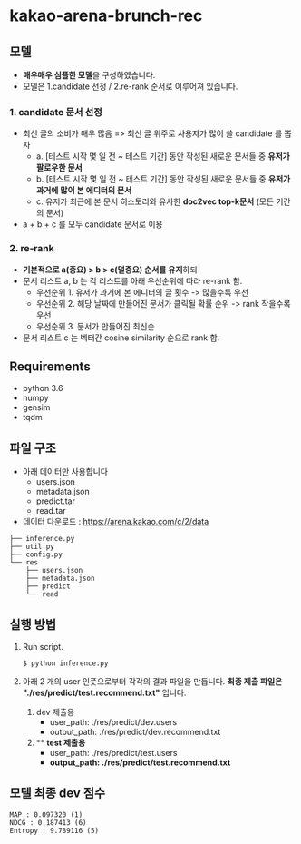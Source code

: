 # kakao-arena-brunch-rec

## 모델
- **매우매우 심플한 모델**을 구성하였습니다.
- 모델은 1.candidate 선정 / 2.re-rank 순서로 이루어져 있습니다.

### 1. candidate 문서 선정 
- 최신 글의 소비가 매우 많음 => 최신 글 위주로 사용자가 많이 쓸 candidate 를 뽑자
   - a. [테스트 시작 몇 일 전 ~ 테스트 기간] 동안 작성된 새로운 문서들 중 **유저가 팔로우한 문서**
   - b. [테스트 시작 몇 일 전 ~ 테스트 기간] 동안 작성된 새로운 문서들 중 **유저가 과거에 많이 본 에디터의 문서**
   - c. 유저가 최근에 본 문서 히스토리와 유사한 **doc2vec top-k문서** (모든 기간의 문서)
- a + b + c 를 모두 candidate 문서로 이용

### 2. re-rank
- **기본적으로 a(중요) > b > c(덜중요) 순서를 유지**하되 
- 문서 리스트 a, b 는 각 리스트를 아래 우선순위에 따라 re-rank 함.
   - 우선순위 1. 유저가 과거에 본 에디터의 글 횟수 -> 많을수록 우선
   - 우선순위 2. 해당 날짜에 만들어진 문서가 클릭될 확률 순위 -> rank 작을수록 우선
   - 우선순위 3. 문서가 만들어진 최신순
- 문서 리스트 c 는 벡터간 cosine similarity 순으로 rank 함.

## Requirements
- python 3.6
- numpy
- gensim
- tqdm

## 파일 구조
- 아래 데이터만 사용합니다
   - users.json
   - metadata.json
   - predict.tar
   - read.tar
- 데이터 다운로드 : https://arena.kakao.com/c/2/data

~~~
├── inference.py
├── util.py
├── config.py
└── res
    ├── users.json
    ├── metadata.json
    ├── predict
    └── read
~~~


## 실행 방법
1. Run script.

	~~~
	$ python inference.py
	~~~


2. 아래 2 개의 user 인풋으로부터 각각의 결과 파일을 만듭니다. **최종 제출 파일은 "./res/predict/test.recommend.txt"** 입니다.
   1. dev 제출용
      - user_path: ./res/predict/dev.users
      - output_path: ./res/predict/dev.recommend.txt
   2. ** **test 제출용**
      - user_path: ./res/predict/test.users
      - **output_path: ./res/predict/test.recommend.txt**


## 모델 최종 dev 점수
~~~
MAP : 0.097320 (1)
NDCG : 0.187413 (6)
Entropy : 9.789116 (5)
~~~
